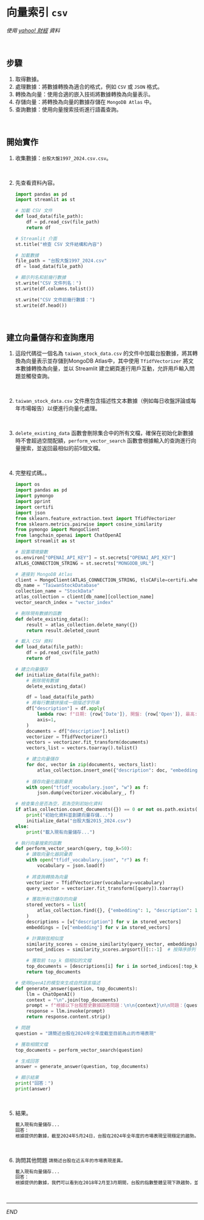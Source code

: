 # 向量索引 `csv`

_使用 [yahoo! 財經](https://hk.finance.yahoo.com/quote/%5ETWII/history/) 資料_

<br>

## 步驟

1. 取得數據。
2. 處理數據：將數據轉換為適合的格式，例如 `CSV` 或 `JSON` 格式。
3. 轉換為向量：使用合適的嵌入技術將數據轉換為向量表示。
4. 存儲向量：將轉換為向量的數據存儲在 `MongoDB Atlas` 中。
5. 查詢數據：使用向量搜索技術進行語義查詢。

<br>

## 開始實作

1. 收集數據：`台股大盤1997_2024.csv.csv`。

<br>

2. 先查看資料內容。

    ```python
    import pandas as pd
    import streamlit as st

    # 加載 CSV 文件
    def load_data(file_path):
        df = pd.read_csv(file_path)
        return df

    # Streamlit 介面
    st.title("檢查 CSV 文件結構和內容")

    # 加載數據
    file_path = "台股大盤1997_2024.csv"
    df = load_data(file_path)

    # 顯示列名和前幾行數據
    st.write("CSV 文件列名：")
    st.write(df.columns.tolist())

    st.write("CSV 文件前幾行數據：")
    st.write(df.head())
    ```

<br>

## 建立向量儲存和查詢應用

1. 這段代碼從一個名為 `taiwan_stock_data.csv` 的文件中加載台股數據，將其轉換為向量表示並存儲到MongoDB Atlas中，其中使用 `TfidfVectorizer` 將文本數據轉換為向量，並以 Streamlit 建立網頁進行用戶互動，允許用戶輸入問題並觸發查詢。

<br>

2. `taiwan_stock_data.csv` 文件應包含描述性文本數據（例如每日收盤評論或每年市場報告）以便進行向量化處理。

<br>

3. `delete_existing_data` 函數會刪除集合中的所有文檔，確保在初始化新數據時不會超過空間配額，`perform_vector_search` 函數會根據輸入的查詢進行向量搜索，並返回最相似的前5個文檔。

<br>

4. 完整程式碼。。

    ```python
    import os
    import pandas as pd
    import pymongo
    import pprint
    import certifi
    import json
    from sklearn.feature_extraction.text import TfidfVectorizer
    from sklearn.metrics.pairwise import cosine_similarity
    from pymongo import MongoClient
    from langchain_openai import ChatOpenAI
    import streamlit as st

    # 設置環境變數
    os.environ["OPENAI_API_KEY"] = st.secrets["OPENAI_API_KEY"]
    ATLAS_CONNECTION_STRING = st.secrets["MONGODB_URL"]

    # 連接到 MongoDB Atlas
    client = MongoClient(ATLAS_CONNECTION_STRING, tlsCAFile=certifi.where())
    db_name = "TaiwanStockDatabase"
    collection_name = "StockData"
    atlas_collection = client[db_name][collection_name]
    vector_search_index = "vector_index"

    # 刪除現有數據的函數
    def delete_existing_data():
        result = atlas_collection.delete_many({})
        return result.deleted_count

    # 載入 CSV 資料
    def load_data(file_path):
        df = pd.read_csv(file_path)
        return df

    # 建立向量儲存
    def initialize_data(file_path):
        # 刪除現有數據
        delete_existing_data()

        df = load_data(file_path)
        # 將每行數據拼接成一個描述字符串
        df["description"] = df.apply(
            lambda row: f"日期: {row['Date']}, 開盤: {row['Open']}, 最高: {row['High']}, 最低: {row['Low']}, 收盤: {row['Close']}, 調整後收盤: {row['Adj Close']}, 成交量: {row['Volume']}",
            axis=1,
        )
        documents = df["description"].tolist()
        vectorizer = TfidfVectorizer()
        vectors = vectorizer.fit_transform(documents)
        vectors_list = vectors.toarray().tolist()

        # 建立向量儲存
        for doc, vector in zip(documents, vectors_list):
            atlas_collection.insert_one({"description": doc, "embedding": vector})
        
        # 儲存向量化器詞彙表
        with open("tfidf_vocabulary.json", "w") as f:
            json.dump(vectorizer.vocabulary_, f)

    # 檢查集合是否為空，若為空則初始化資料
    if atlas_collection.count_documents({}) == 0 or not os.path.exists("tfidf_vocabulary.json"):
        print("初始化資料並創建向量存儲...")
        initialize_data("台股大盤2015_2024.csv")
    else:
        print("載入現有向量儲存...")

    # 執行向量搜索的函數
    def perform_vector_search(query, top_k=50):
        # 讀取向量化器詞彙表
        with open("tfidf_vocabulary.json", "r") as f:
            vocabulary = json.load(f)
        
        # 將查詢轉換為向量
        vectorizer = TfidfVectorizer(vocabulary=vocabulary)
        query_vector = vectorizer.fit_transform([query]).toarray()

        # 獲取所有已儲存的向量
        stored_vectors = list(
            atlas_collection.find({}, {"embedding": 1, "description": 1, "_id": 0})
        )
        descriptions = [v["description"] for v in stored_vectors]
        embeddings = [v["embedding"] for v in stored_vectors]

        # 計算餘弦相似度
        similarity_scores = cosine_similarity(query_vector, embeddings).flatten()
        sorted_indices = similarity_scores.argsort()[::-1]  # 按降序排列

        # 獲取前 top_k 個相似的文檔
        top_documents = [descriptions[i] for i in sorted_indices[:top_k]]
        return top_documents

    # 使用OpenAI的模型來生成自然語言描述
    def generate_answer(question, top_documents):
        llm = ChatOpenAI()
        context = "\n".join(top_documents)
        prompt = f"根據以下台股歷史數據回答問題：\n\n{context}\n\n問題：{question}\n\n回答："
        response = llm.invoke(prompt)
        return response.content.strip()

    # 問題
    question = "請簡述台股在2024年全年度截至目前為止的市場表現"

    # 獲取相關文檔
    top_documents = perform_vector_search(question)

    # 生成回答
    answer = generate_answer(question, top_documents)

    # 顯示結果
    print("回答：")
    print(answer)

    ```

<br>

5. 結果。

    ```bash
    載入現有向量儲存...
    回答：
    根據提供的數據，截至2024年5月24日，台股在2024年全年度的市場表現呈現穩定的趨勢。從開盤價、最高價、最低價、收盤價以及成交量等數據來看，台股整體呈現出波動較小、交易活躍的特徵。在此期間內，台股的收盤價呈現逐步上升的趨勢，表明投資者對於台股的信心增強，市場整體氛圍較為積極。然而，需要更多數據來進一步評估全年度的市場表現，以獲得更全面的分析結果。
    ```

<br>

6. 詢問其他問題 `請簡述台股在近五年的市場表現差異。`

    ```bash
    載入現有向量儲存...
    回答：
    根據提供的數據，我們可以看到在2018年2月至3月期間，台股的指數整體呈現下跌趨勢，並且波動幅度較大。而在2017年底至2018年初，台股指數則呈現較為穩定的表現。這顯示台股在近五年的市場表現存在較大的差異，且受到多個因素的影響，包括全球經濟環境、政治局勢、國際貿易關係等。投資者應該密切關注市場動態，制定合適的投資策略以應對市場波動。
    ```

<br>

___

_END_